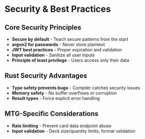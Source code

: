 # Security & Best Practices

## Core Security Principles
- **Secure by default** - Teach secure patterns from the start
- **argon2 for passwords** - Never store plaintext
- **JWT best practices** - Proper expiration and validation
- **Input validation** - Sanitize all user inputs
- **Principle of least privilege** - Users access only their data

## Rust Security Advantages
- **Type safety prevents bugs** - Compiler catches security issues
- **Memory safety** - No buffer overflows or corruption
- **Result types** - Force explicit error handling

## MTG-Specific Considerations
- **Rate limiting** - Prevent card data endpoint abuse
- **Input validation** - Deck size/quantity limits, format validation 